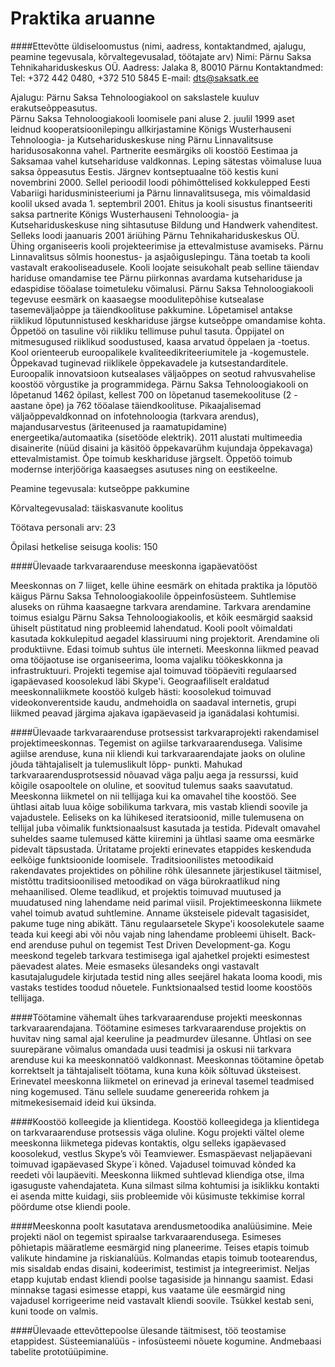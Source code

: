 # Praktika aruanne

####Ettevõtte üldiseloomustus (nimi, aadress, kontaktandmed, ajalugu, peamine tegevusala, kõrvaltegevusalad, töötajate arv)
Nimi: Pärnu Saksa Tehnikahariduskeskus OÜ.
Aadress: 
Jalaka 8, 80010 Pärnu
Kontaktandmed:
Tel: +372 442 0480, +372 510 5845
E-mail: dts@saksatk.ee
 
Ajalugu:
Pärnu Saksa Tehnoloogiakool on sakslastele kuuluv erakutseõppeasutus.  
Pärnu Saksa Tehnoloogiakooli loomisele pani aluse 2. juulil 1999 aset leidnud kooperatsioonilepingu allkirjastamine Königs Wusterhauseni Tehnoloogia- ja Kutsehariduskeskuse ning Pärnu Linnavalitsuse haridusosakonna vahel.
Partnerite eesmärgiks oli  koostöö Eestimaa ja Saksamaa vahel kutsehariduse valdkonnas. Leping sätestas võimaluse luua saksa õppeasutus Eestis. Järgnev kontseptuaalne töö kestis kuni novembrini 2000. Sellel perioodil loodi põhimõttelised kokkulepped Eesti Vabariigi haridusministeeriumi ja Pärnu linnavalitsusega, mis võimaldasid koolil uksed avada 1. septembril 2001.
Ehitus ja kooli sisustus finantseeriti saksa partnerite Königs Wusterhauseni Tehnoloogia- ja Kutsehariduskeskuse ning sihtasutuse Bildung und Handwerk vahenditest. Selleks loodi jaanuaris 2001 äriühing Pärnu Tehnikahariduskeskus OÜ. Ühing organiseeris kooli projekteerimise ja ettevalmistuse avamiseks.
Pärnu Linnavalitsus sõlmis  hoonestus- ja asjaõiguslepingu. Täna toetab ta  kooli vastavalt erakooliseadusele.
Kooli loojate seisukohalt peab selline täiendav hariduse omandamise tee Pärnu piirkonnas avardama kutsehariduse  ja edaspidise tööalase toimetuleku võimalusi. 
Pärnu Saksa Tehnoloogiakooli tegevuse eesmärk on kaasaegse moodulitepõhise kutsealase tasemeväljaõppe ja täiendkoolituse pakkumine. Lõpetamisel antakse riiklikud lõputunnistused keskhariduse järgse kutseõppe omandamise kohta. Õppetöö on tasuline või riikliku tellimuse puhul tasuta. Õppijatel on mitmesugused riiklikud soodustused, kaasa arvatud õppelaen ja -toetus.
Kool orienteerub euroopalikele kvaliteedikriteeriumitele ja -kogemustele. Õppekavad tuginevad riiklikele õppekavadele ja kutsestandarditele. Euroopalik innovatsioon kutsealases väljaõppes on seotud rahvusvahelise koostöö võrgustike ja programmidega.
Pärnu Saksa Tehnoloogiakooli on lõpetanud 1462  õpilast, kellest 700 on lõpetanud tasemekoolituse (2 -aastane õpe) ja 762  tööalase täiendkoolituse.
Pikaajalisemad väljaõppevaldkonnad on infotehnoloogia (tarkvara arendus), majandusarvestus (äriteenused ja raamatupidamine) energeetika/automaatika (sisetööde elektrik). 2011 alustati multimeedia disainerite (nüüd disaini ja käsitöö õppekavarühm kujundaja õppekavaga) ettevalmistamist. Õpe toimub keskhariduse järgselt. Õppetöö toimub modernse interjööriga kaasaegses asutuses ning on eestikeelne.
 
Peamine tegevusala: kutseõppe pakkumine

Kõrvaltegevusalad: täiskasvanute koolitus

Töötava personali arv: 23

Õpilasi hetkelise seisuga koolis: 150


####Ülevaade tarkvaraarenduse meeskonna igapäevatööst

Meeskonnas on 7 liiget, kelle ühine eesmärk on ehitada praktika ja lõputöö käigus Pärnu Saksa Tehnoloogiakoolile õppeinfosüsteem.
Suhtlemise aluseks on rühma kaasaegne tarkvara arendamine. Tarkvara arendamine toimus esialgu Pärnu Saksa Tehnoloogiakoolis, et kõik eesmärgid saaksid ühiselt püstitatud ning probleemid lahendatud. Kooli poolt võimaldati kasutada kokkulepitud aegadel klassiruumi ning projektorit. Arendamine oli produktiivne.
Edasi toimub suhtus üle interneti. Meeskonna liikmed peavad oma tööjaotuse ise organiseerima, looma vajaliku töökeskkonna ja infrastruktuuri. Projekti tegemise ajal toimuvad tööpäeviti regulaarsed igapäevased koosolekud läbi Skype'i. Geograafiliselt eraldatud meeskonnaliikmete koostöö kulgeb hästi: koosolekud toimuvad videokonverentside kaudu, andmehoidla on saadaval internetis, grupi liikmed peavad järgima ajakava igapäevaseid ja iganädalasi kohtumisi.


####Ülevaade tarkvaraarenduse protsessist tarkvaraprojekti rakendamisel projektimeeskonnas.
Tegemist on agiilse tarkvaraarendusega. Valisime agiilse arenduse, kuna nii kliendi kui tarkvaraarendajate jaoks on oluline jõuda tähtajaliselt ja tulemuslikult lõpp- punkti. Mahukad tarkvaraarendusprotsessid nõuavad väga palju aega ja ressurssi, kuid kõigile osapooltele on oluline, et soovitud tulemus saaks saavutatud.
Meeskonna liikmetel on nii tellijaga kui ka omavahel tihe koostöö. See ühtlasi aitab luua kõige sobilikuma tarkvara, mis vastab kliendi soovile ja vajadustele. Eeliseks on ka lühikesed iteratsioonid, mille tulemusena on tellijal juba võimalik funktsionaalsust kasutada ja testida. Pidevalt omavahel suheldes saame tulemused kätte kiiremini ja ühtlasi saame oma
eesmärke pidevalt täpsustada.
Üritatame projekti erinevates etappides keskenduda eelkõige funktsioonide loomisele. Traditsioonilistes metoodikaid rakendavates projektides on põhiline rõhk ülesannete järjestikusel täitmisel, mistõttu traditsioonilised metoodikad on väga bürokraatlikud ning mehaanilised. 
Oleme teadlikud, et projektis toimuvad muutused ja muudatused ning lahendame neid parimal viisil. Projektimeeskonna liikmete vahel toimub avatud suhtlemine. Anname üksteisele pidevalt tagasisidet, pakume tuge ning abikätt. Tänu regulaarsetele Skype'i koosolekutele saame teada kui keegi abi või nõu vajab ning lahendame probleemi ühiselt.
Back-end arenduse puhul on tegemist Test Driven Development-ga. Kogu meeskond tegeleb tarkvara testimisega igal ajahetkel projekti esimestest päevadest alates. Meie esmaseks ülesandeks ongi vastavalt kasutajalugudele kirjutada testid ning alles seejärel hakata looma koodi, mis vastaks testides toodud nõuetele. Funktsionaalsed testid loome koostöös tellijaga.


####Töötamine vähemalt ühes tarkvaraarenduse projekti meeskonnas tarkvaraarendajana.
Töötamine esimeses tarkvaraarenduse projektis on huvitav ning samal ajal keeruline ja peadmurdev ülesanne. Ühtlasi on see suurepärane võimalus omandada uusi teadmisi ja oskusi nii tarkvara arenduse kui ka meeskonnatöö valdkonnast. Meeskonnas töötamine õpetab korrektselt ja tähtajaliselt töötama, kuna kuna kõik sõltuvad üksteisest. Erinevatel meeskonna liikmetel on erinevad ja erineval tasemel teadmised ning kogemused. Tänu sellele suudame genereerida rohkem ja mitmekesisemaid ideid kui üksinda.


####Koostöö kolleegide ja klientidega.
Koostöö kolleegidega ja klientidega on tarkvaraarenduse protsessis väga oluline. Kogu projekti vältel oleme meeskonna liikmetega pidevas kontaktis, olgu selleks igapäevased koosolekud, vestlus Skype’s või Teamviewer. Esmaspäevast neljapäevani toimuvad igapäevased Skype´i kõned. Vajadusel toimuvad kõnded ka reedeti või laupäeviti. 
Meeskonna liikmed suhtlevad kliendiga otse, ilma igasuguste vahendajateta. Kuna silmast silma kohtumisi ja isiklikku kontakti ei asenda mitte kuidagi, siis probleemide või küsimuste tekkimise korral pöördume otse kliendi poole.


####Meeskonna poolt kasutatava arendusmetoodika analüüsimine.
Meie projekti näol on tegemist spiraalse tarkvaraarendusega. Esimeses põhietapis määratleme eesmärgid ning planeerime. Teises etapis toimub valikute hindamine ja riskianalüüs. Kolmandas etapis toimub tootearendus, mis sisaldab endas disaini, kodeerimist, testimist ja integreerimist. Neljas etapp kujutab endast kliendi poolse tagasiside ja hinnangu saamist. Edasi minnakse tagasi esimesse etappi, kus vaatame üle eesmärgid ning vajadusel korrigeerime neid vastavalt kliendi soovile. Tsükkel kestab seni, kuni toode on valmis.

####Ülevaade ettevõttepoolse ülesande täitmisest, töö teostamise etappidest.
Süsteemianalüüs - infosüsteemi nõuete kogumine.
Andmebaasi tabelite prototüüpimine.
